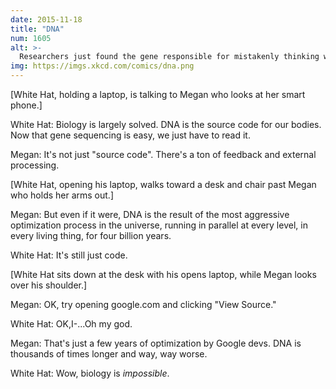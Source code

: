 ```yaml
---
date: 2015-11-18
title: "DNA"
num: 1605
alt: >-
  Researchers just found the gene responsible for mistakenly thinking we've found the gene for specific things. It's the region between the start and the end of every chromosome, plus a few segments in our mitochondria.
img: https://imgs.xkcd.com/comics/dna.png
---
```

[White Hat, holding a laptop, is talking to Megan who looks at her smart phone.]

White Hat: Biology is largely solved. DNA is the source code for our bodies. Now that gene sequencing is easy, we just have to read it.

Megan: It's not just "source code". There's a ton of feedback and external processing.

[White Hat, opening his laptop, walks toward a desk and chair past Megan who holds her arms out.]

Megan: But even if it were, DNA is the result of the most aggressive optimization process in the universe, running in parallel at every level, in every living thing, for four billion years.

White Hat: It's still just code.

[White Hat sits down at the desk with his opens laptop, while Megan looks over his shoulder.]

Megan: OK, try opening google.com and clicking "View Source."

White Hat: OK,I-...Oh my god.

Megan: That's just a few years of optimization by Google devs. DNA is thousands of times longer and way, way worse.

White Hat: Wow, biology is *impossible*.